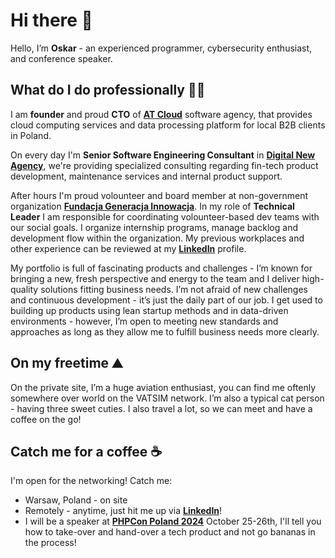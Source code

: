 # Hi there 👋

Hello, I’m **Oskar** - an experienced programmer, cybersecurity enthusiast, and conference speaker. 

## What do I do professionally 🧑‍💻
I am **founder** and proud **CTO** of **[AT Cloud](https://www.atcloud.pro)** software agency, that provides cloud computing services and data processing platform for local B2B clients in Poland.

On every day I'm **Senior Software Engineering Consultant** in **[Digital New Agency](https://dnatechnology.io/)**, we're providing specialized consulting regarding fin-tech product development, maintenance services and internal product support.

After hours I'm proud volounteer and board member at non-government organization **[Fundacja Generacja Innowacja](https://gi.org.pl)**. In my role of **Technical Leader** I am responsible for coordinating volounteer-based dev teams with our social goals. I organize internship programs, manage backlog and development flow within the organization.
My previous workplaces and other experience can be reviewed at my **[LinkedIn](https://www.linkedin.com/in/oskarbarcz/)** profile.

My portfolio is full of fascinating products and challenges - I’m known for bringing a new, fresh perspective and energy to the team and I deliver high-quality solutions fitting business needs.
I’m not afraid of new challenges and continuous development - it’s just the daily part of our job. I get used to building up products using lean startup methods and in data-driven environments - however, I’m open to meeting new standards and approaches as long as they allow me to fulfill business needs more clearly.

## On my freetime ⛰️
On the private site, I’m a huge aviation enthusiast, you can find me oftenly somewhere over world on the VATSIM network. I’m also a typical cat person - having three sweet cuties. I also travel a lot, so we can meet and have a coffee on the go!

## Catch me for a coffee ☕️
I'm open for the networking! Catch me:

- Warsaw, Poland - on site
- Remotely - anytime, just hit me up via **[LinkedIn](https://www.linkedin.com/in/oskarbarcz/)**!
- I will be a speaker at **[PHPCon Poland 2024](https://2024.phpcon.pl/pl/)** October 25-26th, I'll tell you how to take-over and hand-over a tech product and not go bananas in the process!
